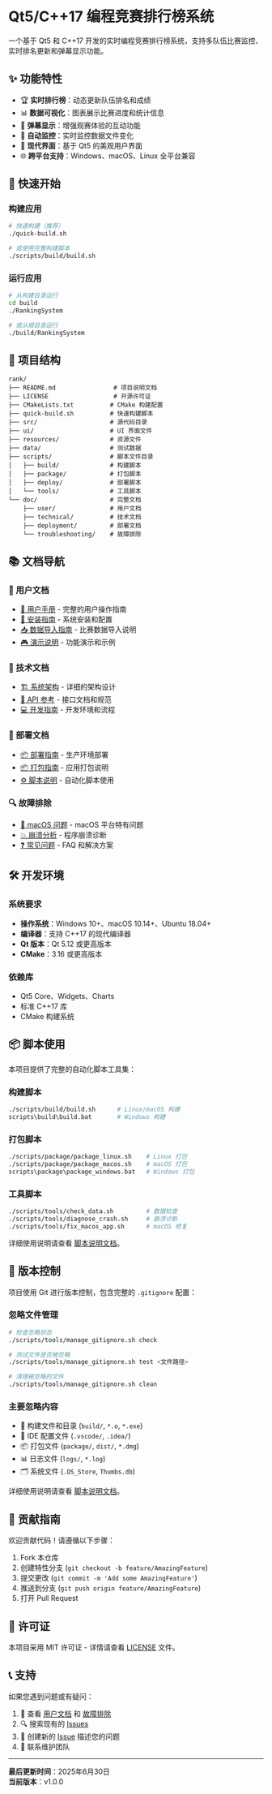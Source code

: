 # Qt5/C++17 编程竞赛排行榜系统

一个基于 Qt5 和 C++17 开发的实时编程竞赛排行榜系统，支持多队伍比赛监控、实时排名更新和弹幕显示功能。

## ✨ 功能特性

- 🏆 **实时排行榜**：动态更新队伍排名和成绩
- 📊 **数据可视化**：图表展示比赛进度和统计信息
- 💬 **弹幕显示**：增强观赛体验的互动功能
- 🔄 **自动监控**：实时监控数据文件变化
- 🎨 **现代界面**：基于 Qt5 的美观用户界面
- 🌐 **跨平台支持**：Windows、macOS、Linux 全平台兼容

## 🚀 快速开始

### 构建应用
```bash
# 快速构建（推荐）
./quick-build.sh

# 或使用完整构建脚本
./scripts/build/build.sh
```

### 运行应用
```bash
# 从构建目录运行
cd build
./RankingSystem

# 或从根目录运行
./build/RankingSystem
```

## 📁 项目结构

```
rank/
├── README.md                # 项目说明文档
├── LICENSE                  # 开源许可证
├── CMakeLists.txt          # CMake 构建配置
├── quick-build.sh          # 快速构建脚本
├── src/                    # 源代码目录
├── ui/                     # UI 界面文件
├── resources/              # 资源文件
├── data/                   # 测试数据
├── scripts/                # 脚本文件目录
│   ├── build/              # 构建脚本
│   ├── package/            # 打包脚本
│   ├── deploy/             # 部署脚本
│   └── tools/              # 工具脚本
└── doc/                    # 完整文档
    ├── user/               # 用户文档
    ├── technical/          # 技术文档
    ├── deployment/         # 部署文档
    └── troubleshooting/    # 故障排除
```

## 📚 文档导航

### 👥 用户文档
- [📖 用户手册](doc/user/user_manual.md) - 完整的用户操作指南
- [💾 安装指南](doc/user/install_guide.md) - 系统安装和配置
- [📥 数据导入指南](doc/user/data_import_guide.md) - 比赛数据导入说明
- [🎮 演示说明](doc/user/demo.md) - 功能演示和示例

### 🔧 技术文档
- [🏗️ 系统架构](doc/technical/architecture.md) - 详细的架构设计
- [📡 API 参考](doc/technical/api_reference.md) - 接口文档和规范
- [💻 开发指南](doc/technical/development_guide.md) - 开发环境和流程

### 🚀 部署文档
- [📦 部署指南](doc/deployment/deployment_guide.md) - 生产环境部署
- [📦 打包指南](doc/deployment/packaging_guide.md) - 应用打包说明
- [⚙️ 脚本说明](doc/deployment/scripts_guide.md) - 自动化脚本使用

### 🔍 故障排除
- [🍎 macOS 问题](doc/troubleshooting/macos_issues.md) - macOS 平台特有问题
- [💥 崩溃分析](doc/troubleshooting/crash_analysis.md) - 程序崩溃诊断
- [❓ 常见问题](doc/troubleshooting/common_issues.md) - FAQ 和解决方案

## 🛠️ 开发环境

### 系统要求
- **操作系统**：Windows 10+、macOS 10.14+、Ubuntu 18.04+
- **编译器**：支持 C++17 的现代编译器
- **Qt 版本**：Qt 5.12 或更高版本
- **CMake**：3.16 或更高版本

### 依赖库
- Qt5 Core、Widgets、Charts
- 标准 C++17 库
- CMake 构建系统

## 📦 脚本使用

本项目提供了完整的自动化脚本工具集：

### 构建脚本
```bash
./scripts/build/build.sh      # Linux/macOS 构建
scripts\build\build.bat       # Windows 构建
```

### 打包脚本
```bash
./scripts/package/package_linux.sh    # Linux 打包
./scripts/package/package_macos.sh    # macOS 打包
scripts\package\package_windows.bat   # Windows 打包
```

### 工具脚本
```bash
./scripts/tools/check_data.sh         # 数据检查
./scripts/tools/diagnose_crash.sh     # 崩溃诊断
./scripts/tools/fix_macos_app.sh      # macOS 修复
```

详细使用说明请查看 [脚本说明文档](scripts/README.md)。

## 📝 版本控制

项目使用 Git 进行版本控制，包含完整的 `.gitignore` 配置：

### 忽略文件管理
```bash
# 检查忽略状态
./scripts/tools/manage_gitignore.sh check

# 测试文件是否被忽略
./scripts/tools/manage_gitignore.sh test <文件路径>

# 清理被忽略的文件
./scripts/tools/manage_gitignore.sh clean
```

### 主要忽略内容
- 🔨 构建文件和目录 (`build/`, `*.o`, `*.exe`)
- 🔧 IDE 配置文件 (`.vscode/`, `.idea/`)
- 📦 打包文件 (`package/`, `dist/`, `*.dmg`)
- 📊 日志文件 (`logs/`, `*.log`)
- 🗂️ 系统文件 (`.DS_Store`, `Thumbs.db`)

详细使用说明请查看 [脚本说明文档](scripts/README.md)。

## 🤝 贡献指南

欢迎贡献代码！请遵循以下步骤：

1. Fork 本仓库
2. 创建特性分支 (`git checkout -b feature/AmazingFeature`)
3. 提交更改 (`git commit -m 'Add some AmazingFeature'`)
4. 推送到分支 (`git push origin feature/AmazingFeature`)
5. 打开 Pull Request

## 📄 许可证

本项目采用 MIT 许可证 - 详情请查看 [LICENSE](LICENSE) 文件。

## 📞 支持

如果您遇到问题或有疑问：

1. 📖 查看 [用户文档](doc/user/) 和 [故障排除](doc/troubleshooting/)
2. 🔍 搜索现有的 [Issues](../../issues)
3. 💬 创建新的 [Issue](../../issues/new) 描述您的问题
4. 📧 联系维护团队

---

**最后更新时间**：2025年6月30日  
**当前版本**：v1.0.0
